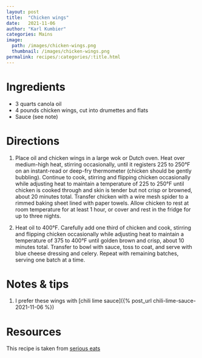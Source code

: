 ```yaml
---
layout: post
title:  "Chicken wings"
date:   2021-11-06
author: "Karl Kumbier"
categories: Mains
image:
  path: /images/chicken-wings.png
  thumbnail: /images/chicken-wings.png
permalink: recipes/:categories/:title.html
---
```


# Ingredients
* 3 quarts canola oil
* 4 pounds chicken wings, cut into drumettes and flats
* Sauce (see note)

# Directions
1. Place oil and chicken wings in a large wok or Dutch oven. Heat over
   medium-high heat, stirring occasionally, until it registers 225 to 250°F on
an instant-read or deep-fry thermometer (chicken should be gently bubbling).
Continue to cook, stirring and flipping chicken occasionally while adjusting
heat to maintain a temperature of 225 to 250°F until chicken is cooked through
and skin is tender but not crisp or browned, about 20 minutes total. Transfer
chicken with a wire mesh spider to a rimmed baking sheet lined with paper
towels. Allow chicken to rest at room temperature for at least 1 hour, or cover
and rest in the fridge for up to three nights.

2. Heat oil to 400°F. Carefully add one third of chicken and cook, stirring and
   flipping chicken occasionally while adjusting heat to maintain a temperature
of 375 to 400°F until golden brown and crisp, about 10 minutes total. Transfer
to bowl with sauce, toss to coat, and serve with blue cheese dressing and
celery. Repeat with remaining batches, serving one batch at a time.

# Notes & tips
1. I prefer these wings with [chili lime sauce]({% post_url chili-lime-sauce-2021-11-06 %})

# Resources
This recipe is taken from [serious
eats](https://www.seriouseats.com/ultimate-extra-crispy-double-fried-confit-buffalo-wings)
